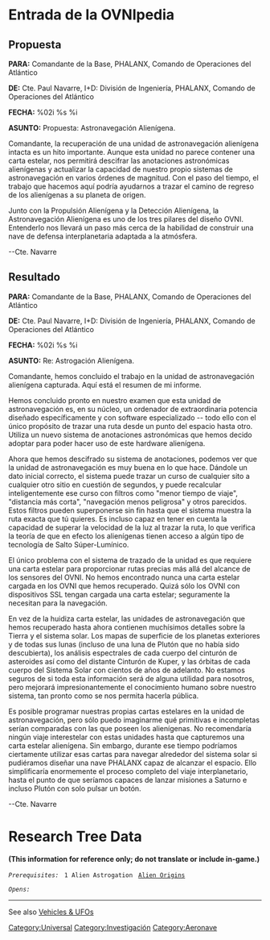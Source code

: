# Entrada de la OVNIpedia

## Propuesta

**PARA:** Comandante de la Base, PHALANX, Comando de Operaciones del
Atlántico

**DE:** Cte. Paul Navarre, I+D: División de Ingeniería, PHALANX, Comando
de Operaciones del Atlántico

**FECHA:** %02i %s %i

**ASUNTO:** Propuesta: Astronavegación Alienígena.

Comandante, la recuperación de una unidad de astronavegación alienígena
intacta es un hito importante. Aunque esta unidad no parece contener una
carta estelar, nos permitirá descifrar las anotaciones astronómicas
alienígenas y actualizar la capacidad de nuestro propio sistemas de
astronavegación en varios órdenes de magnitud. Con el paso del tiempo,
el trabajo que hacemos aquí podría ayudarnos a trazar el camino de
regreso de los alienígenas a su planeta de origen.

Junto con la Propulsión Alienígena y la Detección Alienígena, la
Astronavegación Alienígena es uno de los tres pilares del diseño OVNI.
Entenderlo nos llevará un paso más cerca de la habilidad de construir
una nave de defensa interplanetaria adaptada a la atmósfera.

--Cte. Navarre

## Resultado

**PARA:** Comandante de la Base, PHALANX, Comando de Operaciones del
Atlántico

**DE:** Cte. Paul Navarre, I+D: División de Ingeniería, PHALANX, Comando
de Operaciones del Atlántico

**FECHA:** %02i %s %i

**ASUNTO:** Re: Astrogación Alienígena.

Comandante, hemos concluido el trabajo en la unidad de astronavegación
alienígena capturada. Aquí está el resumen de mi informe.

Hemos concluido pronto en nuestro examen que esta unidad de
astronavegación es, en su núcleo, un ordenador de extraordinaria
potencia diseñado específicamente y con software especializado -- todo
ello con el único propósito de trazar una ruta desde un punto del
espacio hasta otro. Utiliza un nuevo sistema de anotaciones astronómicas
que hemos decido adoptar para poder hacer uso de este hardware
alienígena.

Ahora que hemos descifrado su sistema de anotaciones, podemos ver que la
unidad de astronavegación es muy buena en lo que hace. Dándole un dato
inicial correcto, el sistema puede trazar un curso de cualquier sito a
cualquier otro sitio en cuestión de segundos, y puede recalcular
inteligentemente ese curso con filtros como "menor tiempo de viaje",
"distancia más corta", "navegación menos peligrosa" y otros parecidos.
Estos filtros pueden superponerse sin fin hasta que el sistema muestra
la ruta exacta que tú quieres. Es incluso capaz en tener en cuenta la
capacidad de superar la velocidad de la luz al trazar la ruta, lo que
verifica la teoría de que en efecto los alienígenas tienen acceso a
algún tipo de tecnología de Salto Súper-Lumínico.

El único problema con el sistema de trazado de la unidad es que requiere
una carta estelar para proporcionar rutas precias más allá del alcance
de los sensores del OVNI. No hemos encontrado nunca una carta estelar
cargada en los OVNI que hemos recuperado. Quizá sólo los OVNI con
dispositivos SSL tengan cargada una carta estelar; seguramente la
necesitan para la navegación.

En vez de la huidiza carta estelar, las unidades de astronavegación que
hemos recuperado hasta ahora contienen muchísimos detalles sobre la
Tierra y el sistema solar. Los mapas de superficie de los planetas
exteriores y de todas sus lunas (incluso de una luna de Plutón que no
había sido descubierta), los análisis espectrales de cada cuerpo del
cinturón de asteroides así como del distante Cinturón de Kuper, y las
órbitas de cada cuerpo del Sistema Solar con cientos de años de
adelanto. No estamos seguros de si toda esta información será de alguna
utilidad para nosotros, pero mejorará impresionantemente el conocimiento
humano sobre nuestro sistema, tan pronto como se nos permita hacerla
pública.

Es posible programar nuestras propias cartas estelares en la unidad de
astronavegación, pero sólo puedo imaginarme qué primitivas e incompletas
serían comparadas con las que poseen los alienígenas. No recomendaría
ningún viaje interestelar con estas unidades hasta que capturemos una
carta estelar alienígena. Sin embargo, durante ese tiempo podríamos
ciertamente utilizar esas cartas para navegar alrededor del sistema
solar si pudiéramos diseñar una nave PHALANX capaz de alcanzar el
espacio. Ello simplificaría enormemente el proceso completo del viaje
interplanetario, hasta el punto de que seríamos capaces de lanzar
misiones a Saturno e incluso Plutón con solo pulsar un botón.

--Cte. Navarre

# Research Tree Data

**(This information for reference only; do not translate or include
in-game.)**

*`Prerequisites:`*
` 1 Alien Astrogation`
` `[`Alien Origins`](Research/Alien_Origins "wikilink")

*`Opens:`*

------------------------------------------------------------------------

See also [Vehicles & UFOs](Vehicles_&_UFOs "wikilink")

[Category:Universal](Category:Universal "wikilink")
[Category:Investigación](Category:Investigación "wikilink")
[Category:Aeronave](Category:Aeronave "wikilink")